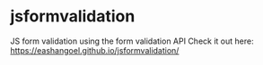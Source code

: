 # jsformvalidation
JS form validation using the form validation API
Check it out here: https://eashangoel.github.io/jsformvalidation/
